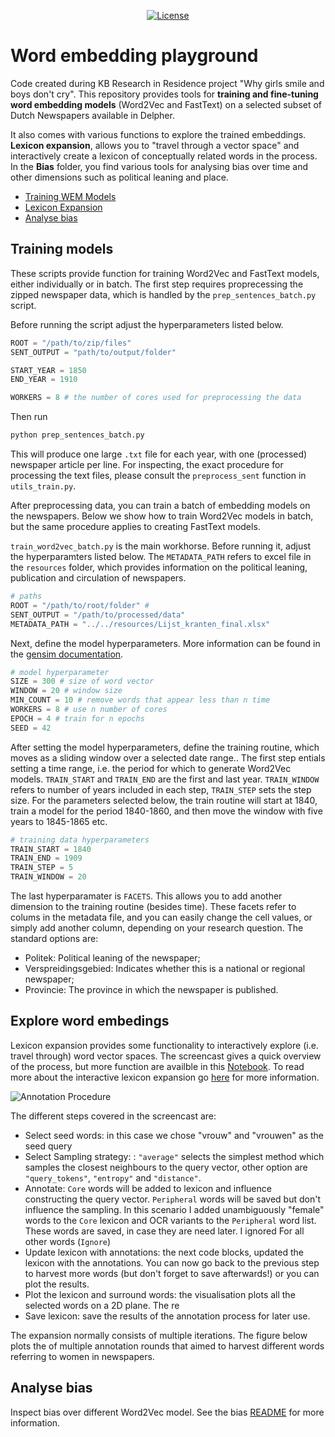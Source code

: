 <p align="center">
    <a href="https://github.com/Living-with-machines/DeezyMatch/blob/master/LICENSE">
        <img alt="License" src="https://img.shields.io/badge/License-MIT-yellow.svg">
    </a>
    <br/>
</p>



# Word embedding playground

Code created during KB Research in Residence project "Why girls smile and boys don't cry". This repository provides tools for **training and fine-tuning word embedding models** (Word2Vec and FastText) on a selected subset of Dutch Newspapers available in Delpher. 

It also comes with various functions to explore the trained embeddings. **Lexicon expansion**, allows you to "travel through a vector space" and interactively create a lexicon of conceptually related words in the process. In the **Bias** folder, you find various tools for analysing bias over time and other dimensions such as political leaning and place.

- [Training WEM Models](#training-models)
- [Lexicon Expansion](#explore-word-embedings)
- [Analyse bias](#analyse-bias)



## Training models

These scripts provide function for training Word2Vec and FastText models, either individually or in batch. The first step requires proprecessing the zipped newspaper data, which is handled by the `prep_sentences_batch.py` script.

Before running the script adjust the hyperparameters listed below.


```python
ROOT = "/path/to/zip/files"
SENT_OUTPUT = "path/to/output/folder"

START_YEAR = 1850
END_YEAR = 1910

WORKERS = 8 # the number of cores used for preprocessing the data
```

Then run

```bash
python prep_sentences_batch.py
```

This will produce one large `.txt` file for each year, with one (processed) newspaper article per line. For inspecting, the exact procedure for processing the text files, please consult the `preprocess_sent` function in `utils_train.py`.

After preprocessing data, you can train a batch of embedding models on the newspapers. Below we show how to train Word2Vec models in batch, but the same procedure applies to creating FastText models. 

`train_word2vec_batch.py` is the main workhorse. Before running it, adjust the hyperparamters listed below. The `METADATA_PATH` refers to excel file in the `resources` folder, which provides information on the political leaning, publication and circulation of newspapers.

```python
# paths
ROOT = "/path/to/root/folder" # 
SENT_OUTPUT = "/path/to/processed/data"
METADATA_PATH = "../../resources/Lijst_kranten_final.xlsx"
```

Next, define the model hyperparameters. More information can be found in the [gensim documentation](https://radimrehurek.com/gensim/models/word2vec.html).

```python
# model hyperparameter
SIZE = 300 # size of word vector
WINDOW = 20 # window size 
MIN_COUNT = 10 # remove words that appear less than n time
WORKERS = 8 # use n number of cores
EPOCH = 4 # train for n epochs
SEED = 42
```


After setting the model hyperparameters, define the training routine, which moves as a sliding window over a selected date range..
The first step entials setting a time range, i.e. the period for which to generate Word2Vec models. `TRAIN_START` and `TRAIN_END` are the first and last year. `TRAIN_WINDOW` refers to number of years included in each step, `TRAIN_STEP` sets the step size. For the parameters selected below, the train routine will start at 1840, train a model for the period 1840-1860, and then move the window with five years to 1845-1865 etc.

```python
# training data hyperparameters
TRAIN_START = 1840
TRAIN_END = 1909
TRAIN_STEP = 5
TRAIN_WINDOW = 20
```

The last hyperparamater is `FACETS`. This allows you to add another dimension to the training routine (besides time). These facets refer to colums in the metadata file, and you can easily change the cell values, or simply add another column, depending on your research question. The standard options are: 

- Politek: Political leaning of the newspaper;
- Verspreidingsgebied: Indicates whether this is a national or regional newspaper;
- Provincie: The province in which the newspaper is published.


## Explore word embedings

Lexicon expansion provides some functionality to interactively explore (i.e. travel through) word vector spaces. The screencast gives a quick overview of the process, but more function are availble in this [Notebook](./code/LexiconExpansion/LexiconExpansion.ipynb). To read more about the interactive lexicon expansion go [here](./code/LexiconExpansion/README.md) for more information.



![Annotation Procedure](./code/LexiconExpansion/img/annotation.gif)


The different steps covered in the screencast are:
- Select seed words: in this case we chose "vrouw" and "vrouwen" as the seed query
- Select Sampling strategy: : `"average"` selects the simplest method which samples the closest neighbours to the query vector, other option are `"query_tokens"`, `"entropy"` and `"distance"`.
- Annotate: `Core` words will be added to lexicon and influence constructing the query vector. `Peripheral` words will be saved but don't influence the sampling. In this scenario I added unambiguously "female" words to the `Core` lexicon and OCR variants to the `Peripheral` word list. These words are saved, in case they are need later. I ignored For all other words (`Ignore`)
- Update lexicon with annotations: the next code blocks, updated the lexicon with the annotations. You can now go back to the previous step to harvest more words (but don't forget to save afterwards!) or you can plot the results.
- Plot the lexicon and surround words: the visualisation plots all the selected words on a 2D plane. The re
- Save lexicon: save the results of the annotation process for later use.

The expansion normally consists of multiple iterations. The figure below plots the of multiple annotation rounds that aimed to harvest different words referring to women in newspapers.

## Analyse bias 

Inspect bias over different Word2Vec model. See the bias [README](./code/Bias/README.md) for more information.
